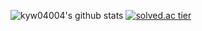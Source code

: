 ![kyw04004's github stats](https://github-readme-stats.vercel.app/api?username=kyw04004&show_icons=true)
[![solved.ac tier](http://mazassumnida.wtf/api/generate_badge?boj=kws04004)](https://solved.ac/kws04004)
